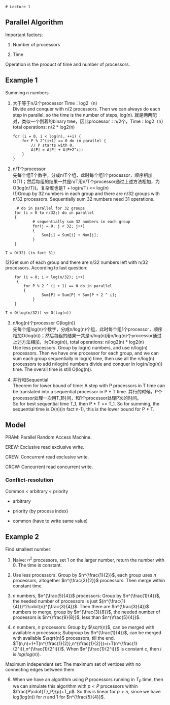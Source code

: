 	# Lecture 1

## Parallel Algorithm

Important factors:

1. Number of processors

2. Time

Operation is the product of time and number of processors.

## Example 1

Summing n numbers

1. 大于等于n/2个processor Time：log2（n）        
Divide and conquer with n/2 processors. Then we can always do each step in parallel, so the time is the number of steps, log(n).
就是两两配对，类似一个倒着的binary tree，因此processor：n/2个，Time：log2（n）total operations: n/2 * log2(n)    

    ```
    for (i = 0, i < log(n), ++i) {
        for P % 2^(i+1) == 0 do in parallel {
            // P starts with 0.
            A[P] = A[P] + A[P+2^i];
        }
    }
    ```
2. n/T个processor         
先每个组T个数字，分成n/T个组，此时每个组1个processor，顺序相加O(T)；然后每组的结果一共是n/T用n/T个processor通过上述方法相加，为O(log(n/T))。复杂度也是T + log(n/T) <= log(n)      
(1)Group by 32 numbers in each group and there are n/32 groups with n/32 processors. Sequentially sum 32 numbers need 31 operations.
```
	 # do in parallel for 32 groups 
	for (i = 0 to n/32;) do in parallel    
 	{
     	 	# sequentially sum 32 numbers in each group
     		for(j = 0; j < 32; j++)   
     		{
          		Sum[i] = Sum[i] + Num[j];
    		}
	}
```
    T = O(32) (in fact 31)       
(2)Get sum of each group and there are n/32 numbers left with n/32 processors. According to last question:      
```
 	for (i = 0; i < log(n/32); i++) 
	 {
		for P % 2 ^ (i + 1) == 0 do in parallel 
		{
        		Sum[P] = Sum[P] + Sum[P + 2 ^ i];
    		}
	}
```
	T = O(log(n/32)) <= O(log(n))

3. n/log(n)个processor  O(log(n))       
先每个组log(n)个数字，分成n/log(n)个组，此时每个组1个processor，顺序相加O(log(n))；然后每组的结果一共是n/log(n)用n/log(n)个processor通过上述方法相加，为O(log(n)), total operations: n/log2(n) * log2(n)      
Use less processors. Group by log(n) numbers, and use n/log(n) processors. Then we have one processor for each group, and we can sum each group sequentially in log(n) time, then use all the n/log(n) processors to add n/log(n) numbers divide and conquer in log(n/log(n)) time. The overall time is still O(log(n)).

4. 并行和Sequential    
Theorem for lower bound of time: A step with P processors in T time can be translated into a sequential processor in P * T time.
并行的时候，P个processor处理一次用T_1时间，和1个processor处理P次的时间。         
So for best sequential time T_1, then P * T >= T_1. So for summing, the sequential time is O(n)(in fact n-1), this is the lower bound for P * T.

## Model

PRAM: Parallel Random Access Machine.

EREW: Exclusive read exclusive write.

CREW: Concurrent read exclusive write.

CRCW: Concurrent read concurrent write.

### Conflict-resolution

Common < arbitrary < priority

- arbitrary

- priority (by process index)

- common (have to write same value)

## Example 2

Find smallest number:

1. Naive: $n^2$ processors, set 1 on the larger number, return the number with 0. The time is constant.

2. Use less processors. Group by $n^{\frac{1}{2}}$, each group uses $n$ processors, altogether $n^{\frac{3}{2}}$ processors. Then merge within constant time.

3. $n$ numbers, $n^{\frac{5}{4}}$ processors: Group by $n^{\frac{1}{4}}$, the needed number of processors is just $(n^{\frac{1}{4}})^2\cdot{n}^{\frac{3}{4}}$. Then there are $n^{\frac{3}{4}}$ numbers to merge, group by $n^{\frac{3}{8}}$, the needed number of processors is $n^{\frac{9}{8}}$, less than $n^{\frac{5}{4}}$.

4. $n$ numbers, $n$ processors: Group by $\sqrt{n}$, can be merged with available $n$ processors; Subgroup by $n^{\frac{1}{4}}$, can be merged with available $\sqrt{n}$ processors, till the end. $T(n,n)=1+T(n^{\frac{1}{2}},n^{\frac{1}{2}})=i+T(n^{\frac{1}{2^i}},n^{\frac{1}{2^i}})$. When $n^{\frac{1}{2^i}}$ is constant $c$, then $i$ is $log(log(n))$.

Maximum independent set: The maximum set of vertices with no connecting edges between them.

6. When we have an algorithm using $P$ processors running in $T_P$ time, then we can simulate this algorithm with $p<P$ processors within $\frac{P\cdot{T}_P}{p}+T_p$. So this is linear for $p>n$, since we have $log(log(n))$ for $n$ and $1$ for $n^{\frac{5}{4}}$.
